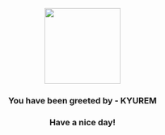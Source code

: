 <p align="center">
            <img src="https://raw.githubusercontent.com/PokeAPI/sprites/master/sprites/pokemon/646.png" width="150" height="150">
          </p>
          <h3 align="center">You have been greeted by - <b>KYUREM</b></h3>
          <h3 align="center">Have a nice day!</h3>
